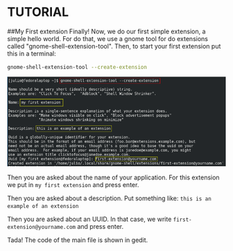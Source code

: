 # TUTORIAL

##My First extension
Finally! Now, we do our first simple extension, a simple hello world. For do that, we use a gnome tool for do extensions called "gnome-shell-extension-tool". Then, to start your first extension put this in a terminal: 

```bash
gnome-shell-extension-tool --create-extension
```

![terminal](./media/gnome-shell-extension-tool-create-extension.png)

Then you are asked about the name of your application. For this extension we put in `my first extension` and press enter.

Then you are asked about a description. Put something like: `this is an example of an extension`

Then you are asked about an UUID. In that case, we write `first-extension@yourname.com` and press enter.

Tada! The code of the main file is shown in gedit. 